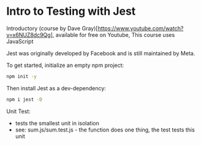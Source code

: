 # Intro to Testing with Jest
Introductory (course by Dave Gray)[https://www.youtube.com/watch?v=x6NUZ8dc9Qg], available for free on Youtube,
This course uses JavaScript

Jest was originally developed by Facebook and is still maintained by Meta.

To get started, initialize an empty npm project:
```bash
npm init -y
```
Then install Jest as a dev-dependency:
``` bash
npm i jest -D
```


Unit Test:
- tests the smallest unit in isolation
- see: sum.js/sum.test.js - the function does one thing, the test tests this unit